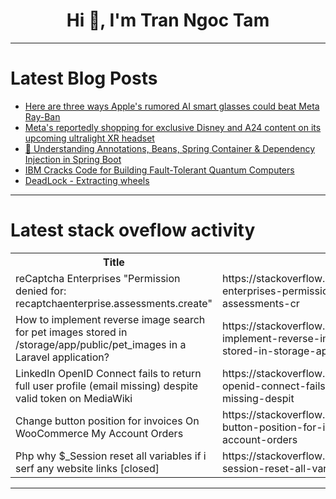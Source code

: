 <h1 align="center">Hi 👋, I'm Tran Ngoc Tam</h1>

---

# Latest Blog Posts 
<!-- BLOG-POST-LIST:START -->
- [Here are three ways Apple&#39;s rumored AI smart glasses could beat Meta Ray-Ban](https://dev.to/future_arvr/here-are-three-ways-apples-rumored-ai-smart-glasses-could-beat-meta-ray-ban-532i)
- [Meta&#39;s reportedly shopping for exclusive Disney and A24 content on its upcoming ultralight XR headset](https://dev.to/future_arvr/metas-reportedly-shopping-for-exclusive-disney-and-a24-content-on-its-upcoming-ultralight-xr-4i62)
- [🌱 Understanding Annotations, Beans, Spring Container &amp; Dependency Injection in Spring Boot](https://dev.to/vigneshwaralingam/understanding-annotations-beans-spring-container-dependency-injection-in-spring-boot-2hjh)
- [IBM Cracks Code for Building Fault-Tolerant Quantum Computers](https://dev.to/future_quantum/ibm-cracks-code-for-building-fault-tolerant-quantum-computers-442i)
- [DeadLock - Extracting wheels](https://dev.to/gamecoder/deadlock-extracting-wheels-2fok)
<!-- BLOG-POST-LIST:END -->

---

# Latest stack oveflow activity
<table>
  <tr><th>Title</th><th>Link</th></tr>
  <!-- STACKOVERFLOW:START --><tr><td>reCaptcha Enterprises &quot;Permission denied for: recaptchaenterprise.assessments.create&quot;</td><td>https://stackoverflow.com/questions/79660732/recaptcha-enterprises-permission-denied-for-recaptchaenterprise-assessments-cr</td></tr><tr><td>How to implement reverse image search for pet images stored in /storage/app/public/pet_images in a Laravel application?</td><td>https://stackoverflow.com/questions/79660670/how-to-implement-reverse-image-search-for-pet-images-stored-in-storage-app-publ</td></tr><tr><td>LinkedIn OpenID Connect fails to return full user profile &lpar;email missing&rpar; despite valid token on MediaWiki</td><td>https://stackoverflow.com/questions/79660551/linkedin-openid-connect-fails-to-return-full-user-profile-email-missing-despit</td></tr><tr><td>Change button position for invoices On WooCommerce My Account Orders</td><td>https://stackoverflow.com/questions/79660401/change-button-position-for-invoices-on-woocommerce-my-account-orders</td></tr><tr><td>Php why $_Session reset all variables if i serf any website links [closed]</td><td>https://stackoverflow.com/questions/79660360/php-why-session-reset-all-variables-if-i-serf-any-website-links</td></tr><!-- STACKOVERFLOW:END -->
</table>

---


